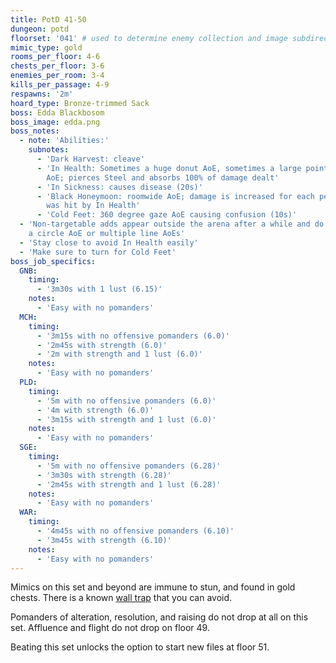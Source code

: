 ```yaml
---
title: PotD 41-50
dungeon: potd
floorset: '041' # used to determine enemy collection and image subdirectory
mimic_type: gold
rooms_per_floor: 4-6
chests_per_floor: 3-6
enemies_per_room: 3-4
kills_per_passage: 4-9
respawns: '2m'
hoard_type: Bronze-trimmed Sack
boss: Edda Blackbosom
boss_image: edda.png
boss_notes:
  - note: 'Abilities:'
    subnotes:
      - 'Dark Harvest: cleave'
      - 'In Health: Sometimes a huge donut AoE, sometimes a large pointblank
        AoE; pierces Steel and absorbs 100% of damage dealt'
      - 'In Sickness: causes disease (20s)'
      - 'Black Honeymoon: roomwide AoE; damage is increased for each person who
        was hit by In Health'
      - 'Cold Feet: 360 degree gaze AoE causing confusion (10s)'
  - 'Non-targetable adds appear outside the arena after a while and do either
    a circle AoE or multiple line AoEs'
  - 'Stay close to avoid In Health easily'
  - 'Make sure to turn for Cold Feet'
boss_job_specifics:
  GNB:
    timing:
      - '3m30s with 1 lust (6.15)'
    notes:
      - 'Easy with no pomanders'
  MCH:
    timing:
      - '3m15s with no offensive pomanders (6.0)'
      - '2m45s with strength (6.0)'
      - '2m with strength and 1 lust (6.0)'
    notes:
      - 'Easy with no pomanders'
  PLD:
    timing:
      - '5m with no offensive pomanders (6.0)'
      - '4m with strength (6.0)'
      - '3m15s with strength and 1 lust (6.0)'
    notes:
      - 'Easy with no pomanders'
  SGE:
    timing:
      - '5m with no offensive pomanders (6.28)'
      - '3m30s with strength (6.28)'
      - '2m45s with strength and 1 lust (6.28)'
    notes:
      - 'Easy with no pomanders'
  WAR:
    timing:
      - '4m45s with no offensive pomanders (6.10)'
      - '3m45s with strength (6.10)'
    notes:
      - 'Easy with no pomanders'
---
```


Mimics on this set and beyond are immune to stun, and found in gold chests.
There is a known [wall trap](/wall_traps.html#potd-31-49) that you can avoid.

Pomanders of alteration, resolution, and raising do not drop at all on this
set. Affluence and flight do not drop on floor 49.

Beating this set unlocks the option to start new files at floor 51.
